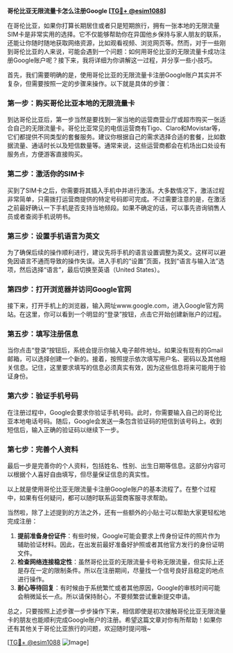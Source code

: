 **哥伦比亚无限流量卡怎么注册Google [[TG💪+ @esim1088](https://t.me/s/esim1088)]**

在哥伦比亚，如果你打算长期居住或者只是短期旅行，拥有一张本地的无限流量SIM卡是非常实用的选择。它不仅能够帮助你在异国他乡保持与家人朋友的联系，还能让你随时随地获取网络资源，比如观看视频、浏览网页等。然而，对于一些刚到哥伦比亚的人来说，可能会遇到一个问题：如何用哥伦比亚的无限流量卡成功注册Google账户呢？接下来，我将详细为你讲解这一过程，并分享一些小技巧。

首先，我们需要明确的是，使用哥伦比亚的无限流量卡注册Google账户其实并不复杂，但需要按照一定的步骤来操作。以下就是具体的步骤：

### 第一步：购买哥伦比亚本地的无限流量卡

到达哥伦比亚后，第一步当然是要找到一家当地的运营商营业厅或超市购买一张适合自己的无限流量卡。哥伦比亚常见的电信运营商有Tigo、Claro和Movistar等，它们都提供不同类型的套餐服务。建议你根据自己的需求选择合适的套餐，比如数据流量、通话时长以及短信数量等。通常来说，这些运营商都会在机场出口处设有服务点，方便游客直接购买。

### 第二步：激活你的SIM卡

买到了SIM卡之后，你需要将其插入手机中并进行激活。大多数情况下，激活过程非常简单，只需拨打运营商提供的特定号码即可完成。不过需要注意的是，在激活之前最好确认一下手机是否支持当地频段。如果不确定的话，可以事先咨询销售人员或者查阅手机说明书。

### 第三步：设置手机语言为英文

为了确保后续的操作顺利进行，建议先将手机的语言设置调整为英文。这样可以避免因语言不通而导致的操作失误。进入手机的“设置”页面，找到“语言与输入法”选项，然后选择“语言”，最后切换至英语（United States）。

### 第四步：打开浏览器并访问Google官网

接下来，打开手机上的浏览器，输入网址www.google.com，进入Google官方网站。在这里，你可以看到一个明显的“登录”按钮，点击它开始创建新账户的过程。

### 第五步：填写注册信息

当你点击“登录”按钮后，系统会提示你输入电子邮件地址。如果没有现有的Gmail邮箱，可以选择创建一个新的。接着，按照提示依次填写用户名、密码以及其他相关信息。记住，这里要求填写的信息必须真实有效，因为这些信息将来可能用于验证身份。

### 第六步：验证手机号码

在注册过程中，Google会要求你验证手机号码。此时，你需要输入自己的哥伦比亚本地电话号码。随后，Google会发送一条包含验证码的短信到该号码上。收到短信后，输入正确的验证码以继续下一步。

### 第七步：完善个人资料

最后一步是完善你的个人资料，包括姓名、性别、出生日期等信息。这部分内容可以根据个人喜好自由填写，但尽量保证信息的真实性。

以上就是使用哥伦比亚无限流量卡注册Google账户的基本流程了。在整个过程中，如果有任何疑问，都可以随时联系运营商客服寻求帮助。

当然啦，除了上述提到的方法之外，还有一些额外的小贴士可以帮助大家更轻松地完成注册：

1. **提前准备身份证件**：有些时候，Google可能会要求上传身份证件的照片作为辅助验证材料。因此，在出发前最好准备好护照或者其他官方发行的身份证明文件。
2. **检查网络连接稳定性**：虽然哥伦比亚的无限流量卡号称无限流量，但实际上还是存在一定的限制条件。所以在注册期间，尽量找一个信号良好且稳定的地点进行操作。
3. **耐心等待回复**：有时候由于系统繁忙或者其他原因，Google的审核时间可能会稍微延长一点。所以请保持耐心，不要频繁尝试重新提交申请。

总之，只要按照上述步骤一步步操作下来，相信即使是初次接触哥伦比亚无限流量卡的朋友也能顺利完成Google账户的注册。希望这篇文章对你有所帮助！如果你还有其他关于哥伦比亚旅行的问题，欢迎随时提问哦~

[[TG💪+ @esim1088](https://t.me/s/esim1088) ![Image](https://i.postimg.cc/4NQfJmqS/Snipaste-2025-05-13-00-14-12.png)]